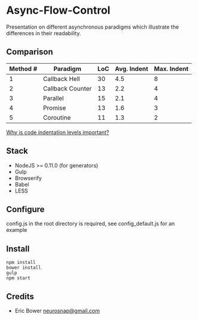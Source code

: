 Async-Flow-Control
==================

Presentation on different asynchronous paradigms which illustrate the differences
in their readability.

Comparison
----------

Method #|  Paradigm        |LoC |Avg. Indent|Max. Indent
--------|------------------|----|-----------|-----------
    1   | Callback Hell    | 30 |    4.5    |     8
    2   | Callback Counter | 13 |    2.2    |     4
    3   | Parallel         | 15 |    2.1    |     4
    4   | Promise          | 13 |    1.6    |     3
    5   | Coroutine        | 11 |    1.3    |     2

[Why is code indentation levels important?](https://github.com/neurosnap/code-nest)

Stack
-----

* NodeJS >= 0.11.0 (for generators)
* Gulp
* Browserify
* Babel
* LESS

Configure
---------

config.js in the root directory is required, see config_default.js for an example

Install
-------

```
npm install
bower install
gulp
npm start
```

Credits
-------

* Eric Bower <neurosnap@gmail.com>

